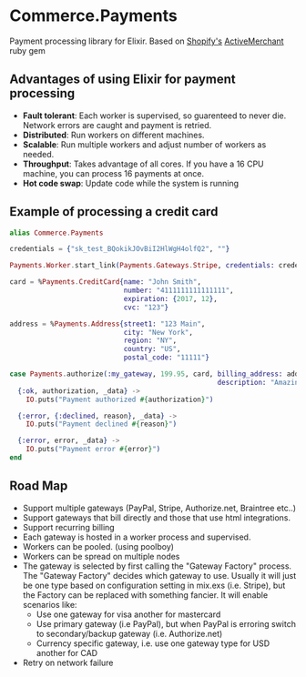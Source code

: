 Commerce.Payments
=================

Payment processing library for Elixir. Based on [Shopify's](http://shopify.com) [ActiveMerchant](http://github.com/Shopify/active_merchant) ruby gem

## Advantages of using Elixir for payment processing

- **Fault tolerant**: Each worker is supervised, so guarenteed to never die. Network errors are caught and payment is retried.
- **Distributed**: Run workers on different machines.
- **Scalable**: Run multiple workers and adjust number of workers as needed.
- **Throughput**: Takes advantage of all cores. If you have a 16 CPU machine, you can process 16 payments at once.
- **Hot code swap**: Update code while the system is running

## Example of processing a credit card

```elixir
alias Commerce.Payments

credentials = {"sk_test_BQokikJOvBiI2HlWgH4olfQ2", ""}

Payments.Worker.start_link(Payments.Gateways.Stripe, credentials: credentials, name: :my_gateway)

card = %Payments.CreditCard{name: "John Smith",
                            number: "4111111111111111",
                            expiration: {2017, 12},
                            cvc: "123"}

address = %Payments.Address{street1: "123 Main",
                            city: "New York",
                            region: "NY",
                            country: "US",
                            postal_code: "11111"}

case Payments.authorize(:my_gateway, 199.95, card, billing_address: address,
                                                   description: "Amazing T-Shirt") do
  {:ok, authorization, _data} ->
    IO.puts("Payment authorized #{authorization}")

  {:error, {:declined, reason}, _data} ->
    IO.puts("Payment declined #{reason}")

  {:error, error, _data} ->
    IO.puts("Payment error #{error}")
end
```

## Road Map

- Support multiple gateways (PayPal, Stripe, Authorize.net, Braintree etc..)
- Support gateways that bill directly and those that use html integrations.
- Support recurring billing
- Each gateway is hosted in a worker process and supervised.
- Workers can be pooled. (using poolboy)
- Workers can be spread on multiple nodes
- The gateway is selected by first calling the "Gateway Factory" process. The "Gateway Factory" decides which gateway to use. Usually it will just be one type based on configuration setting in mix.exs (i.e. Stripe), but the Factory can be replaced with something fancier. It will enable scenarios like:
    - Use one gateway for visa another for mastercard
    - Use primary gateway (i.e PayPal), but when PayPal is erroring switch to secondary/backup gateway (i.e. Authorize.net)
    - Currency specific gateway, i.e. use one gateway type for USD another for CAD
- Retry on network failure
